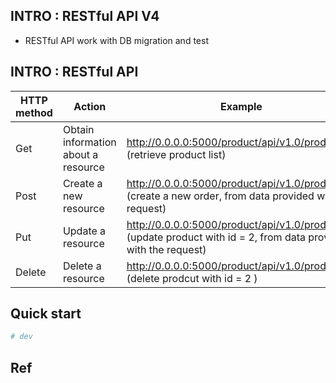 ## INTRO : RESTful API V4
  - RESTful API work with DB migration and test 

## INTRO : RESTful API 
|  HTTP method | Action | Example |
| --- | -------- | ---- | 
|Get| Obtain information about a resource | http://0.0.0.0:5000/product/api/v1.0/products <br>(retrieve product list) | 
|Post| Create a new resource | http://0.0.0.0:5000/product/api/v1.0/products <br> (create a new order, from data provided with the request)| 
|Put| Update a resource | http://0.0.0.0:5000/product/api/v1.0/products/2 <br> (update product with id = 2, from data provided with the request) | 
|Delete| Delete a resource | http://0.0.0.0:5000/product/api/v1.0/products/2 <br> (delete prodcut with id = 2 ) | 

## Quick start 
```bash
# dev 
```
## Ref 
